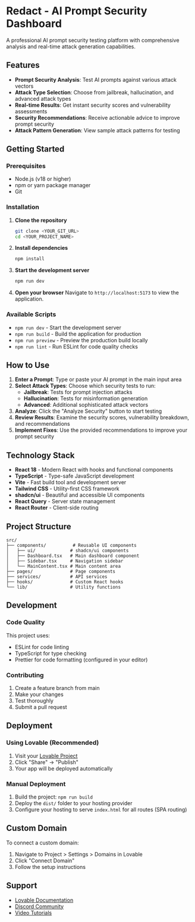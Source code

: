 # Redact - AI Prompt Security Dashboard

A professional AI prompt security testing platform with comprehensive analysis and real-time attack generation capabilities.

## Features

- **Prompt Security Analysis**: Test AI prompts against various attack vectors
- **Attack Type Selection**: Choose from jailbreak, hallucination, and advanced attack types
- **Real-time Results**: Get instant security scores and vulnerability assessments
- **Security Recommendations**: Receive actionable advice to improve prompt security
- **Attack Pattern Generation**: View sample attack patterns for testing

## Getting Started

### Prerequisites

- Node.js (v18 or higher)
- npm or yarn package manager
- Git

### Installation

1. **Clone the repository**
   ```bash
   git clone <YOUR_GIT_URL>
   cd <YOUR_PROJECT_NAME>
   ```

2. **Install dependencies**
   ```bash
   npm install
   ```

3. **Start the development server**
   ```bash
   npm run dev
   ```

4. **Open your browser**
   Navigate to `http://localhost:5173` to view the application.

### Available Scripts

- `npm run dev` - Start the development server
- `npm run build` - Build the application for production
- `npm run preview` - Preview the production build locally
- `npm run lint` - Run ESLint for code quality checks

## How to Use

1. **Enter a Prompt**: Type or paste your AI prompt in the main input area
2. **Select Attack Types**: Choose which security tests to run:
   - **Jailbreak**: Tests for prompt injection attacks
   - **Hallucination**: Tests for misinformation generation
   - **Advanced**: Additional sophisticated attack vectors
3. **Analyze**: Click the "Analyze Security" button to start testing
4. **Review Results**: Examine the security scores, vulnerability breakdown, and recommendations
5. **Implement Fixes**: Use the provided recommendations to improve your prompt security

## Technology Stack

- **React 18** - Modern React with hooks and functional components
- **TypeScript** - Type-safe JavaScript development
- **Vite** - Fast build tool and development server
- **Tailwind CSS** - Utility-first CSS framework
- **shadcn/ui** - Beautiful and accessible UI components
- **React Query** - Server state management
- **React Router** - Client-side routing

## Project Structure

```
src/
├── components/          # Reusable UI components
│   ├── ui/             # shadcn/ui components
│   ├── Dashboard.tsx   # Main dashboard component
│   ├── Sidebar.tsx     # Navigation sidebar
│   └── MainContent.tsx # Main content area
├── pages/              # Page components
├── services/           # API services
├── hooks/              # Custom React hooks
└── lib/                # Utility functions
```

## Development

### Code Quality

This project uses:
- ESLint for code linting
- TypeScript for type checking
- Prettier for code formatting (configured in your editor)

### Contributing

1. Create a feature branch from main
2. Make your changes
3. Test thoroughly
4. Submit a pull request

## Deployment

### Using Lovable (Recommended)

1. Visit your [Lovable Project](https://lovable.dev/projects/ed24e900-e810-499a-8af5-bbf71fb1ad07)
2. Click "Share" → "Publish"
3. Your app will be deployed automatically

### Manual Deployment

1. Build the project: `npm run build`
2. Deploy the `dist/` folder to your hosting provider
3. Configure your hosting to serve `index.html` for all routes (SPA routing)

## Custom Domain

To connect a custom domain:
1. Navigate to Project > Settings > Domains in Lovable
2. Click "Connect Domain"
3. Follow the setup instructions

## Support

- [Lovable Documentation](https://docs.lovable.dev/)
- [Discord Community](https://discord.com/channels/1119885301872070706/1280461670979993613)
- [Video Tutorials](https://www.youtube.com/watch?v=9KHLTZaJcR8&list=PLbVHz4urQBZkJiAWdG8HWoJTdgEysigIO)
